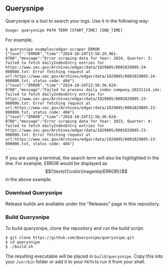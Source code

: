 ## Querysnipe

Querysnipe is a tool to search your logs. Use it in the following way:
```
Usage: querysnipe PATH TERM [START_TIME] [END_TIME]
```
For example,
```
$ querysnipe examples/edgar-scraper ERROR
{"level":"ERROR","time":"2024-10-24T13:56:29.961-0700","message":"Error scraping data for Year: 2024, Quarter: 3: failed to fetch dailyIndexEntry entries for https://www.sec.gov/Archives/edgar/data/1829805/0001829805-24-000006.txt: Error fetching request at url:https://www.sec.gov/Archives/edgar/data/1829805/0001829805-24-000006.txt, status code: 404"}
{"level":"ERROR","time":"2024-10-24T13:56:36.624-0700","message":"Failed to process daily index company.20231114.idx: failed to fetch dailyIndexEntry entries for https://www.sec.gov/Archives/edgar/data/1829805/0001829805-23-000006.txt: Error fetching request at url:https://www.sec.gov/Archives/edgar/data/1829805/0001829805-23-000006.txt, status code: 404"}
{"level":"ERROR","time":"2024-10-24T13:56:36.624-0700","message":"Error scraping data for Year: 2023, Quarter: 4: failed to fetch dailyIndexEntry entries for https://www.sec.gov/Archives/edgar/data/1829805/0001829805-23-000006.txt: Error fetching request at url:https://www.sec.gov/Archives/edgar/data/1829805/0001829805-23-000006.txt, status code: 404"}
...
```
If you are using a terminal, the search term will also be highlighted in the line. For example, ERROR would be displayed as $${\textsf{\color{magenta}ERROR}}$$ in the above example.

### Download Querysnipe

Release builds are available under the "Releases" page in this repository.

### Build Querysnipe

To build querysnipe, clone the repository and run the build script:
```
$ git clone https://github.com/Querysnipe/querysnipe.git
$ cd querysnipe
$ ./build.sh
```
The resulting executable will be placed in `build/querysnipe`. Copy this into your `/usr/bin` folder or add it to your `PATH` to run it from your shell.
